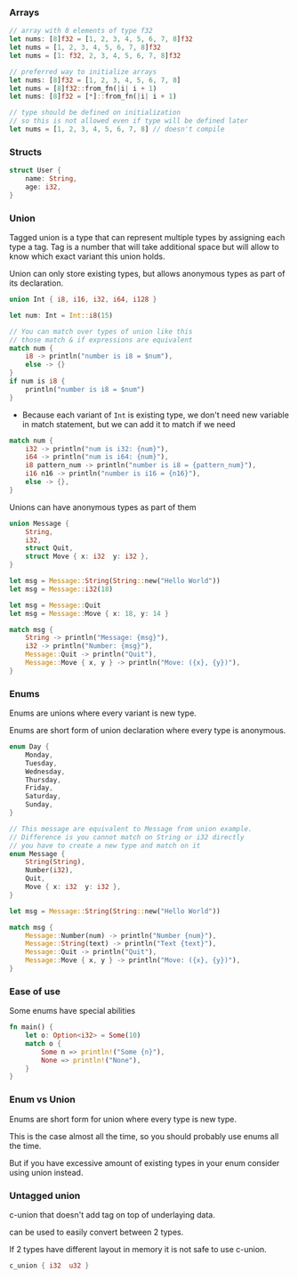 ### Arrays

```rust
// array with 8 elements of type f32
let nums: [8]f32 = [1, 2, 3, 4, 5, 6, 7, 8]f32
let nums = [1, 2, 3, 4, 5, 6, 7, 8]f32
let nums = [1: f32, 2, 3, 4, 5, 6, 7, 8]f32

// preferred way to initialize arrays
let nums: [8]f32 = [1, 2, 3, 4, 5, 6, 7, 8]
let nums = [8]f32::from_fn(|i| i + 1)
let nums: [8]f32 = [*]::from_fn(|i| i + 1)

// type should be defined on initialization
// so this is not allowed even if type will be defined later
let nums = [1, 2, 3, 4, 5, 6, 7, 8] // doesn't compile
```

### Structs

```rust
struct User {
    name: String,
    age: i32,
}
```

### Union
Tagged union is a type that can represent multiple types by assigning each type a tag. Tag is a number that will take additional space but will allow to know which exact variant this union holds.

Union can only store existing types, but allows anonymous types as part of its declaration.

```rust
union Int { i8, i16, i32, i64, i128 }

let num: Int = Int::i8(15)

// You can match over types of union like this
// those match & if expressions are equivalent
match num {
    i8 -> println("number is i8 = $num"),
    else -> {}
}
if num is i8 { 
    println("number is i8 = $num")
}
```

- Because each variant of `Int` is existing type, we don't need new variable in match statement, but we can add it to match if we need

```rust
match num {
    i32 -> println("num is i32: {num}"),
    i64 -> println("num is i64: {num}"),
    i8 pattern_num -> println("number is i8 = {pattern_num}"),
    i16 n16 -> println("number is i16 = {n16}"),
    else -> {},
}
```

Unions can have anonymous types as part of them

```rust
union Message {
    String,
    i32,
    struct Quit,
    struct Move { x: i32  y: i32 },
}

let msg = Message::String(String::new("Hello World"))
let msg = Message::i32(18)

let msg = Message::Quit
let msg = Message::Move { x: 18, y: 14 }

match msg {
    String -> println("Message: {msg}"),
    i32 -> println("Number: {msg}"),
    Message::Quit -> println("Quit"),
    Message::Move { x, y } -> println("Move: ({x}, {y})"),
}
```

### Enums
Enums are unions where every variant is new type.

Enums are short form of union declaration where every type is anonymous.
```rust
enum Day {
    Monday,
    Tuesday,
    Wednesday,
    Thursday,
    Friday,
    Saturday,
    Sunday,
}

// This message are equivalent to Message from union example.
// Difference is you cannot match on String or i32 directly
// you have to create a new type and match on it
enum Message {
    String(String),
    Number(i32),
    Quit,
    Move { x: i32  y: i32 },
}

let msg = Message::String(String::new("Hello World"))

match msg {
    Message::Number(num) -> println("Number {num}"),
    Message::String(text) -> println("Text {text}"),
    Message::Quit -> println("Quit"),
    Message::Move { x, y } -> println("Move: ({x}, {y})"),
}
```

### Ease of use

Some enums have special abilities

```rust
fn main() {
    let o: Option<i32> = Some(10)
    match o {
        Some n => println!("Some {n}"),
        None => println!("None"),
    }
}
```

### Enum vs Union

Enums are short form for union where every type is new type.

This is the case almost all the time, so you should probably use enums all the time.

But if you have excessive amount of existing types in your enum consider using union instead.

### Untagged union
c-union that doesn't add tag on top of underlaying data.

can be used to easily convert between 2 types.

If 2 types have different layout in memory it is not safe to use c-union.

```rust
c_union { i32  u32 }
```